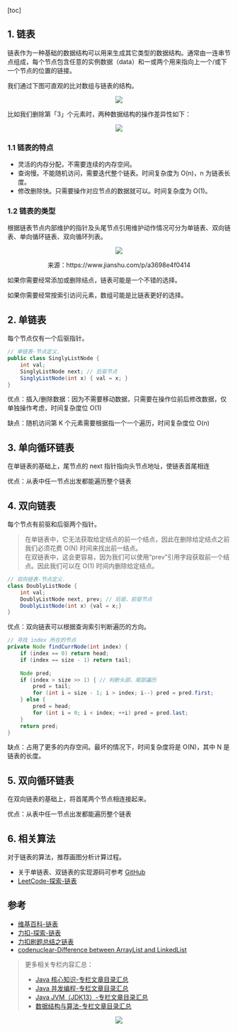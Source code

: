 [toc]
## 1. 链表
链表作为一种基础的数据结构可以用来生成其它类型的数据结构。通常由一连串节点组成，每个节点包含任意的实例数据（data）和一或两个用来指向上一个/或下一个节点的位置的链接。

我们通过下图可直观的比对数组与链表的结构。

<div align="center">
    <img src="https://ipic-review-notes.oss-cn-beijing.aliyuncs.com/ArrayList_LinkedList.jpg" >
</div>


比如我们删除第「3」个元素时，两种数据结构的操作差异性如下：

<div align="center">
    <img src="https://ipic-review-notes.oss-cn-beijing.aliyuncs.com/ArrayList_LinkedList_Node_delete.jpg" >
</div>

### 1.1 链表的特点
- 灵活的内存分配，不需要连续的内存空间。
- 查询慢。不能随机访问，需要迭代整个链表。时间复杂度为 O(n)，n 为链表长度。
- 修改删除快。只需要操作对应节点的数据就可以。时间复杂度为 O(1)。

### 1.2 链表的类型

根据链表节点内部维护的指针及头尾节点引用维护动作情况可分为单链表、双向链表、单向循环链表、双向循环列表。

<div align="center">
    <img src="https://ipic-review-notes.oss-cn-beijing.aliyuncs.com/linked.jpg" >
    <p> 来源：https://www.jianshu.com/p/a3698e4f0414</p>
</div>

如果你需要经常添加或删除结点，链表可能是一个不错的选择。

如果你需要经常按索引访问元素，数组可能是比链表更好的选择。

## 2. 单链表
每个节点仅有一个后驱指针。

```java
// 单链表-节点定义.
public class SinglyListNode {
    int val;
    SinglyListNode next; // 后驱节点
    SinglyListNode(int x) { val = x; }
}
```

优点：插入/删除数据：因为不需要移动数据，只需要在操作位前后修改数据，仅单独操作考虑，时间复杂度位 O(1)

缺点：随机访问第 K 个元素需要根据指一个一个遍历，时间复杂度位 O(n)

## 3. 单向循环链表
在单链表的基础上，尾节点的 next 指针指向头节点地址，使链表首尾相连

优点：从表中任一节点出发都能遍历整个链表

## 4. 双向链表
每个节点有前驱和后驱两个指针。

> 在单链表中，它无法获取给定结点的前一个结点，因此在删除给定结点之前我们必须花费 O(N) 时间来找出前一结点。  
> 在双链表中，这会更容易，因为我们可以使用“prev”引用字段获取前一个结点。因此我们可以在 O(1) 时间内删除给定结点。

```java
// 双向链表-节点定义.
class DoublyListNode {
    int val;
    DoublyListNode next, prev; // 后驱、前驱节点
    DoublyListNode(int x) {val = x;}
}
```
优点：双向链表可以根据查询索引判断遍历的方向。
```java
// 寻找 index 所在的节点
private Node findCurrNode(int index) {
    if (index == 0) return head;
    if (index == size - 1) return tail;
  
    Node pred;
    if (index > size >> 1) { // 判断头部、尾部遍历
        pred = tail;
        for (int i = size - 1; i > index; i--) pred = pred.first;
    } else {
        pred = head;
        for (int i = 0; i < index; ++i) pred = pred.last;
    }
    return pred;
}
```
缺点：占用了更多的内存空间。最坏的情况下，时间复杂度将是 O(N)，其中 N 是链表的长度。

## 5. 双向循环链表
在双向链表的基础上，将首尾两个节点相连接起来。

优点：从表中任一节点出发都能遍历整个链表

## 6. 相关算法
对于链表的算法，推荐画图分析计算过程。

- 关于单链表、双链表的实现源码可参考 [GitHub](https://github.com/GourdErwa/leetcode/tree/bd37714b00af1ba53bb5f6616e9fd71c36aa70f1/data-structures/src/main/java/io/groud/leetcode/data_structures/linkedlist)
- [LeetCode-探索-链表 ](https://leetcode-cn.com/explore/learn/card/linked-list/)

## 参考
- [维基百科-链表 ](https://zh.wikipedia.org/zh-hans/%E9%93%BE%E8%A1%A8)
- [力扣-探索-链表 ](https://leetcode-cn.com/explore/learn/card/linked-list/)
- [力扣刷题总结之链表 ](https://leetcode-cn.com/circle/article/YGr54o/)
- [codenuclear-Difference between ArrayList and LinkedList](https://codenuclear.com/difference-between-arraylist-and-linkedlist-arraylist-vs-linkedlist/)

> 更多相关专栏内容汇总：
>- [Java 核心知识-专栏文章目录汇总 ](https://gourderwa.blog.csdn.net/article/details/104020339)
>- [Java 并发编程-专栏文章目录汇总 ](https://blog.csdn.net/xiaohulunb/article/details/103594468)
>- [Java JVM（JDK13）-专栏文章目录汇总 ](https://blog.csdn.net/xiaohulunb/article/details/103828570)
>- [数据结构与算法-专栏文章目录汇总 ](https://blog.csdn.net/xiaohulunb/article/details/104368031)

<div align="center">
    <img src="https://blog-review-notes.oss-cn-beijing.aliyuncs.com/gourderwa.footer.jpeg">
</div>